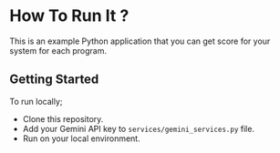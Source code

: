 # How To Run It ?

This is an example Python application that you can get score for your system for each program. 

## Getting Started

To run locally; 

- Clone this repository.
- Add your Gemini API key to ``services/gemini_services.py`` file.
- Run on your local environment.